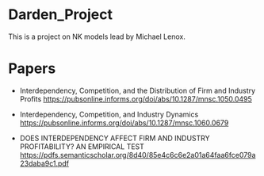 # Darden_Project

This is a project on NK models lead by Michael Lenox.

# Papers

* Interdependency, Competition, and the Distribution of Firm and Industry Profits
https://pubsonline.informs.org/doi/abs/10.1287/mnsc.1050.0495

* Interdependency, Competition, and Industry Dynamics
https://pubsonline.informs.org/doi/abs/10.1287/mnsc.1060.0679

* DOES INTERDEPENDENCY AFFECT FIRM AND INDUSTRY PROFITABILITY? AN EMPIRICAL TEST
https://pdfs.semanticscholar.org/8d40/85e4c6c6e2a01a64faa6fce079a23daba9c1.pdf
